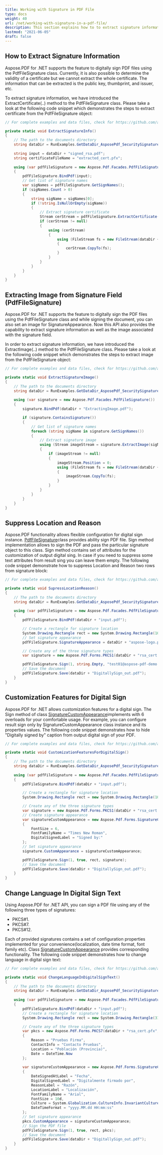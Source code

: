 ```yaml
---
title: Working with Signature in PDF File
type: docs
weight: 40
url: /net/working-with-signature-in-a-pdf-file/
description: This section explains how to to extract signature information, extract image from signature, change language, and etc using PdfFileSignature class.
lastmod: "2021-06-05"
draft: false
---
```

<script type="application/ld+json">
{
    "@context": "https://schema.org",
    "@type": "TechArticle",
    "headline": "Working with Signature in PDF File",
    "alternativeHeadline": "Extract Signature Details and Images from PDFs",
    "abstract": "The new functionality in Aspose.PDF for .NET enhances PDF document security by allowing users to extract signature information and images with the PdfFileSignature class. This feature also includes the ability to customize digital signatures, suppress specific information like location and reason, and change language settings for signature text, providing a comprehensive toolset for managing PDF signatures efficiently",
    "author": {
        "@type": "Person",
        "name": "Anastasiia Holub",
        "givenName": "Anastasiia",
        "familyName": "Holub",
        "url": "https://www.linkedin.com/in/anastasiia-holub-750430225/"
    },
    "genre": "pdf document generation",
    "wordcount": "878",
    "proficiencyLevel": "Beginner",
    "publisher": {
        "@type": "Organization",
        "name": "Aspose.PDF for .NET",
        "url": "https://products.aspose.com/pdf",
        "logo": "https://www.aspose.cloud/templates/aspose/img/products/pdf/aspose_pdf-for-net.svg",
        "alternateName": "Aspose",
        "sameAs": [
            "https://facebook.com/aspose.pdf/",
            "https://twitter.com/asposepdf",
            "https://www.youtube.com/channel/UCmV9sEg_QWYPi6BJJs7ELOg/featured",
            "https://www.linkedin.com/company/aspose",
            "https://stackoverflow.com/questions/tagged/aspose",
            "https://aspose.quora.com/",
            "https://aspose.github.io/"
        ],
        "contactPoint": [
            {
                "@type": "ContactPoint",
                "telephone": "+1 903 306 1676",
                "contactType": "sales",
                "areaServed": "US",
                "availableLanguage": "en"
            },
            {
                "@type": "ContactPoint",
                "telephone": "+44 141 628 8900",
                "contactType": "sales",
                "areaServed": "GB",
                "availableLanguage": "en"
            },
            {
                "@type": "ContactPoint",
                "telephone": "+61 2 8006 6987",
                "contactType": "sales",
                "areaServed": "AU",
                "availableLanguage": "en"
            }
        ]
    },
    "url": "/net/working-with-signature-in-a-pdf-file/",
    "mainEntityOfPage": {
        "@type": "WebPage",
        "@id": "/net/working-with-signature-in-a-pdf-file/"
    },
    "dateModified": "2024-11-25",
    "description": "Aspose.PDF can perform not only simple and easy tasks but also cope with more complex goals. Check the next section for advanced users and developers."
}
</script>

## How to Extract Signature Information

Aspose.PDF for .NET supports the feature to digitally sign PDF files using the PdfFileSignature class. Currently, it is also possible to determine the validity of a certificate but we cannot extract the whole certificate. The information that can be extracted is the public key, thumbprint, and issuer, etc.

To extract signature information, we have introduced the ExtractCertificate(..) method to the PdfFileSignature class. Please take a look at the following code snippet which demonstrates the steps to extract certificate from the PdfFileSignature object:

```csharp
// For complete examples and data files, check for https://github.com/aspose-pdf/Aspose.PDF-for-.NET

private static void ExtractSignatureInfo()
{ 
    // The path to the documents directory
    string dataDir = RunExamples.GetDataDir_AsposePdf_SecuritySignatures();
    
    string input = dataDir + "signed_rsa.pdf";
    string certificateFileName = "extracted_cert.pfx";
    
    using (var pdfFileSignature = new Aspose.Pdf.Facades.PdfFileSignature())
    {
        pdfFileSignature.BindPdf(input);
        // Get list of signature names
        var sigNames = pdfFileSignature.GetSignNames();
        if (sigNames.Count > 0)
        {
            string sigName = sigNames[0];
            if (!string.IsNullOrEmpty(sigName))
            {
                // Extract signature certificate
                Stream cerStream = pdfFileSignature.ExtractCertificate(sigName);
                if (cerStream != null)
                {
                    using (cerStream)
                    {
                        using (FileStream fs = new FileStream(dataDir + certificateFileName, FileMode.CreateNew))
                        {
                            cerStream.CopyTo(fs);
                        }
                    }
                }
            }
        }
    }
}
```

## Extracting Image from Signature Field (PdfFileSignature)

Aspose.PDF for .NET supports the feature to digitally sign the PDF files using the PdfFileSignature class and while signing the document, you can also set an image for SignatureAppearance. Now this API also provides the capability to extract signature information as well as the image associated with the signature field.

In order to extract signature information, we have introduced the ExtractImage(..) method to the PdfFileSignature class. Please take a look at the following code snippet which demonstrates the steps to extract image from the PdfFileSignature object:

```csharp
// For complete examples and data files, check for https://github.com/aspose-pdf/Aspose.PDF-for-.NET

private static void ExtractSignatureImage()
{
    // The path to the documents directory
    string dataDir = RunExamples.GetDataDir_AsposePdf_SecuritySignatures();
    
    using (var signature = new Aspose.Pdf.Facades.PdfFileSignature())
    {
        signature.BindPdf(dataDir + "ExtractingImage.pdf");

        if (signature.ContainsSignature())
        {
            // Get list of signature names
            foreach (string sigName in signature.GetSignNames())
            {                
                // Extract signature image
                using (Stream imageStream = signature.ExtractImage(sigName))
                {
                    if (imageStream != null)
                    {
                        imageStream.Position = 0;
                        using (FileStream fs = new FileStream(dataDir + "ExtractImages_out.jpg", FileMode.OpenOrCreate))
                        {
                            imageStream.CopyTo(fs);
                        }
                    }
                }
            }
        }
    }
}
```

## Suppress Location and Reason

Aspose.PDF functionality allows flexible configuration for digital sign instance. [PdfFileSignature](https://reference.aspose.com/pdf/net/aspose.pdf.facades/pdffilesignature)class provides ability sign PDF file. Sign method implementation allows to sign the PDF and pass the particular signature object to this class. Sign method contains set of attributes for the customization of output digital sing. In case if you need to suppress some text attributes from result sing you can leave them empty. The following code snippet demonstrate how to suppress Location and Reason two rows from signature block:

```csharp
// For complete examples and data files, check for https://github.com/aspose-pdf/Aspose.PDF-for-.NET

private static void SupressLocationReason()
{
    // The path to the documents directory
    string dataDir = RunExamples.GetDataDir_AsposePdf_SecuritySignatures();
    
    using (var pdfFileSignature = new Aspose.Pdf.Facades.PdfFileSignature())
    {
        pdfFileSignature.BindPdf(dataDir + "input.pdf");

        // Create a rectangle for signature location
        System.Drawing.Rectangle rect = new System.Drawing.Rectangle(10, 10, 300, 50);
        // Set signature appearance
        pdfFileSignature.SignatureAppearance = dataDir + "aspose-logo.png";

        // Create any of the three signature types
        var signature = new Aspose.Pdf.Forms.PKCS1(dataDir + "rsa_cert.pfx", "12345"); // PKCS#1

        pdfFileSignature.Sign(1, string.Empty, "test01@aspose-pdf-demo.local", string.Empty, true, rect, signature);
        // Save the document
        pdfFileSignature.Save(dataDir + "DigitallySign_out.pdf");
    }
}
```

## Customization Features for Digital Sign

Aspose.PDF for .NET allows customization features for a digital sign. The Sign method of class [SignatureCustomAppearance](https://reference.aspose.com/pdf/net/aspose.pdf.forms/signaturecustomappearance)implements with 6 overloads for your comfortable usage. For example, you can configure result sign only by SignatureCustomAppearance class instance and its properties values. The following code snippet demonstrates how to hide "Digitally signed by" caption from output digital sign of your PDF. 

```csharp
// For complete examples and data files, check for https://github.com/aspose-pdf/Aspose.PDF-for-.NET

private static void CustomizationFeaturesForDigitalSign()
{
    // The path to the documents directory
    string dataDir = RunExamples.GetDataDir_AsposePdf_SecuritySignatures();
    
    using (var pdfFileSignature = new Aspose.Pdf.Facades.PdfFileSignature())
    {
        pdfFileSignature.BindPdf(dataDir + "input.pdf");

        // Create a rectangle for signature location
        System.Drawing.Rectangle rect = new System.Drawing.Rectangle(10, 10, 300, 50);

        // Create any of the three signature types
        var signature = new Aspose.Pdf.Forms.PKCS1(dataDir + "rsa_cert.pfx", "12345"); // PKCS#1
        // Create signature appearance
        var signatureCustomAppearance = new Aspose.Pdf.Forms.SignatureCustomAppearance
        {
            FontSize = 6,
            FontFamilyName = "Times New Roman",
            DigitalSignedLabel = "Signed by:"
        };
        // Set signature appearance
        signature.CustomAppearance = signatureCustomAppearance;

        pdfFileSignature.Sign(1, true, rect, signature);
        // Save the document
        pdfFileSignature.Save(dataDir + "DigitallySign_out.pdf");
    }
}
```

## Change Language In Digital Sign Text

Using Aspose.PDF for .NET API, you can sign a PDF file using any of the following three types of signatures:

- PKCS#1.
- PKCS#7.
- PKCS#12.

Each of provided signatures contains a set of configuration properties implemented for your convenience(localization, date time format, font family etc). Class [SignatureCustomAppearance](https://reference.aspose.com/pdf/net/aspose.pdf.forms/signaturecustomappearance) provides corresponding functionality. The following code snippet demonstrates how to change language in digital sign text:

```csharp
// For complete examples and data files, check for https://github.com/aspose-pdf/Aspose.PDF-for-.NET

private static void ChangeLanguageInDigitalSignText()
{
    // The path to the documents directory
    string dataDir = RunExamples.GetDataDir_AsposePdf_SecuritySignatures();   
    
    using (var pdfFileSignature = new Aspose.Pdf.Facades.PdfFileSignature())
    {
        pdfFileSignature.BindPdf(dataDir + "input.pdf");
        // Create a rectangle for signature location
        System.Drawing.Rectangle rect = new System.Drawing.Rectangle(310, 45, 200, 50);

        // Create any of the three signature types
        var pkcs = new Aspose.Pdf.Forms.PKCS7(dataDir + "rsa_cert.pfx", "12345")
        {
            Reason = "Pruebas Firma",
            ContactInfo = "Contacto Pruebas",
            Location = "Población (Provincia)",
            Date = DateTime.Now
        };
        
        var signatureCustomAppearance = new Aspose.Pdf.Forms.SignatureCustomAppearance
        {
            DateSignedAtLabel = "Fecha",
            DigitalSignedLabel = "Digitalmente firmado por",
            ReasonLabel = "Razón",
            LocationLabel = "Localización",
            FontFamilyName = "Arial",
            FontSize = 10d,
            Culture = System.Globalization.CultureInfo.InvariantCulture,
            DateTimeFormat = "yyyy.MM.dd HH:mm:ss"
        };
        // Set signature appearance
        pkcs.CustomAppearance = signatureCustomAppearance;
        // Sign the PDF file
        pdfFileSignature.Sign(1, true, rect, pkcs);
        // Save the document
        pdfFileSignature.Save(dataDir + "DigitallySign_out.pdf");
    }
}
```
